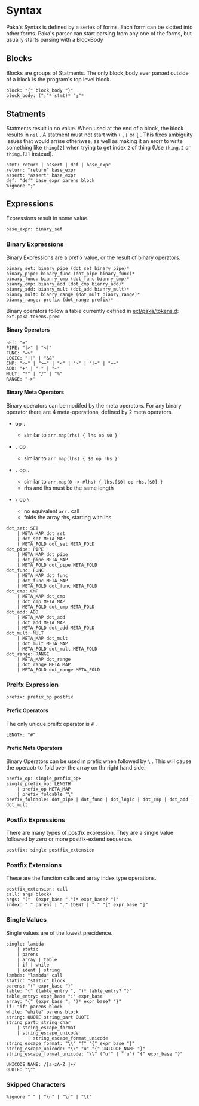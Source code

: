 # Syntax 

Paka's Syntax is defined by a series of forms. Each form can be slotted into other forms. Paka's parser can start parsing from any one of the forms, but usually starts parsing with a BlockBody

## Blocks

Blocks are groups of Statments. The only block_body ever parsed outside of a block is the program's top level block.

``` bnf
block: "{" block_body "}" 
block_body: (";"* stmt)* ";"*
```

## Statments

Statments result in no value. When used at the end of a block, the block results in `nil` .
A statment must not start with `(` , `[` or `{` . This fixes ambiguity issues that would arrise otheriwse, as well as making it an erorr to write something like `thing[2]` when trying to get index `2` of thing (Use `thing.2` or `thing.[2]` instead).

``` bnf
stmt: return | assert | def | base_expr
return: "return" base_expr
assert: "assert" base_expr
def: "def" base_expr parens block
%ignore ";"
```

## Expressions

Expressions result in some value.

``` bnf
base_expr: binary_set
```

### Binary Expressions

Binary Expressions are a prefix value, or the result of binary operators. 

``` bnf
binary_set: binary_pipe (dot_set binary_pipe)*
binary_pipe: binary_func (dot_pipe binary_func)*
binary_func: bianry_cmp (dot_func bianry_cmp)*
bianry_cmp: bianry_add (dot_cmp bianry_add)*
bianry_add: bianry_mult (dot_add bianry_mult)*
bianry_mult: bianry_range (dot_mult bianry_range)*
bianry_range: prefix (dot_range prefix)*
```

Binary operators follow a table currently defined in [ext/paka/tokens.d](/ext/paka/tokens.d): `ext.paka.tokens.prec`

#### Binary Operators

``` bnf
SET: "="
PIPE: "|>" | "<|"
FUNC: "=>"
LOGIC: "||" | "&&"
CMP: "<=" | ">=" | "<" | ">" | "!=" | "=="
ADD: "+" | "-" | "~"
MULT: "*" | "/" | "%"
RANGE: "->"
```

#### Binary Meta Operators

Binary operators can be modifed by the meta operators.
For any binary operator there are 4 meta-operations, defined by 2 meta operators.

* op `.`
    - similar to `arr.map(rhs) { lhs op $0 }`
* `.` op 
    - similar to `arr.map(lhs) { $0 op rhs }`
* `.` op `.`
    - similar to `arr.map(0 -> #lhs) { lhs.[$0] op rhs.[$0] }`
    - rhs and lhs must be the same length
* `\` op `\`

    - no equivalent `arr.` call
    - folds the array rhs, starting with lhs

``` bnf
dot_set: SET
    | META_MAP dot_set
    | dot_set META_MAP
    | META_FOLD dot_set META_FOLD 
dot_pipe: PIPE
    | META_MAP dot_pipe
    | dot_pipe META_MAP
    | META_FOLD dot_pipe META_FOLD 
dot_func: FUNC
    | META_MAP dot_func
    | dot_func META_MAP
    | META_FOLD dot_func META_FOLD 
dot_cmp: CMP
    | META_MAP dot_cmp
    | dot_cmp META_MAP
    | META_FOLD dot_cmp META_FOLD 
dot_add: ADD
    | META_MAP dot_add
    | dot_add META_MAP
    | META_FOLD dot_add META_FOLD 
dot_mult: MULT
    | META_MAP dot_mult
    | dot_mult META_MAP
    | META_FOLD dot_mult META_FOLD 
dot_range: RANGE
    | META_MAP dot_range
    | dot_range META_MAP
    | META_FOLD dot_range META_FOLD 
```

### Preifx Expression

``` bnf
prefix: prefix_op postfix
```

#### Prefix Operators

The only unique preifx operator is `#` .

``` bnf
LENGTH: "#"
```

#### Prefix Meta Operators

Binary Operators can be used in prefix when followed by `\` . This will cause the operaotr to fold over the array on thr right hand side.

``` bnf
prefix_op: single_prefix_op+
single_prefix_op: LENGTH 
    | prefix_op META_MAP
    | prefix_foldable "\"
prefix_foldable: dot_pipe | dot_func | dot_logic | dot_cmp | dot_add | dot_mult
```

### Postfix Expressions

There are many types of postfix expression. They are a single value followed by zero or more postfix-extend sequence.

``` bnf
postfix: single postfix_extension
```

### Postfix Extensions
These are the function calls and array index type operations.

```bnf
postfix_extension: call
call: args block+
args: "("  (expr_base ",")* expr_base? ")"
index: "." parens | "." IDENT | "." "[" expr_base "]" 
```

### Single Values

Single values are of the lowest precidence.

``` bnf
single: lambda
    | static
    | parens
    | array | table
    | if | while
    | ident | string
lambda: "lambda" call
static: "static" block
parens: "(" expr_base ")"
table: "{" (table_entry ", ")* table_entry? "}"
table_entry: expr_base ":" expr_base
array: "{" (expr_base ", ")* expr_base? "}"
if: "if" parens block 
while: "while" parens block
string: QUOTE string_part QUOTE
string_part: string_char
    | string_escape_format
    | string_escape_unicode
        | string_escape_format_unicode
string_escape_format: "\\" "f" "{" expr_base "}"
string_escape_unicode: "\\" "u" "{" UNICODE_NAME "}"
string_escape_format_unicode: "\\" ("uf" | "fu") "{" expr_base "}"

UNICODE_NAME: /[a-zA-Z_]+/
QUOTE: "\""
```

### Skipped Characters

```bnf
%ignore " " | "\n" | "\r" | "\t" 
